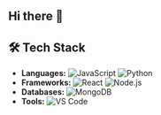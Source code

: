 ## Hi there 👋

## 🛠 Tech Stack

- **Languages:** ![JavaScript](https://img.shields.io/badge/JavaScript-F7DF1E?style=for-the-badge&logo=javascript&logoColor=white) ![Python](https://img.shields.io/badge/Python-3776AB?style=for-the-badge&logo=python&logoColor=white)
- **Frameworks:** ![React](https://img.shields.io/badge/React-61DAFB?style=for-the-badge&logo=react&logoColor=black) ![Node.js](https://img.shields.io/badge/Node.js-339933?style=for-the-badge&logo=node.js&logoColor=white)
- **Databases:** ![MongoDB](https://img.shields.io/badge/MongoDB-47A248?style=for-the-badge&logo=mongodb&logoColor=white)
- **Tools:** ![VS Code](https://img.shields.io/badge/VS%20Code-007ACC?style=for-the-badge&logo=visualstudiocode&logoColor=white)

<!--
**SarthakGajera/SarthakGajera** is a ✨ _special_ ✨ repository because its `README.md` (this file) appears on your GitHub profile.

Here are some ideas to get you started:

- 🔭 I’m currently working on ...
- 🌱 I’m currently learning ...
- 👯 I’m looking to collaborate on ...
- 🤔 I’m looking for help with ...
- 💬 Ask me about ...
- 📫 How to reach me: ...
- 😄 Pronouns: ...
- ⚡ Fun fact: ...
-->
